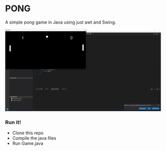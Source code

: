 # PONG
A simple pong game in Java using just awt and Swing.

![demo](https://raw.githubusercontent.com/CarlosGomes98/Pong2/master/demo/image_1.jpg)

### Run it!

- Clone this repo
- Compile the java files
- Run Game.java